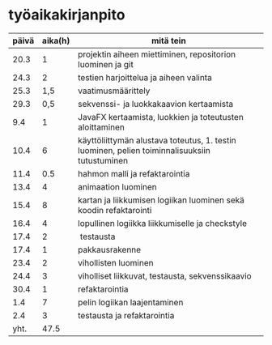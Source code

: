 # työaikakirjanpito

päivä | aika(h) | mitä tein
----- | ------- | ---------
20.3 | 1 | projektin aiheen miettiminen, repositorion luominen ja git
24.3 | 2 | testien harjoittelua ja aiheen valinta
25.3 | 1,5 | vaatimusmäärittely
29.3 | 0,5 | sekvenssi- ja luokkakaavion kertaamista
9.4 | 1 | JavaFX kertaamista, luokkien ja toteutusten aloittaminen
10.4 | 6 | käyttöliittymän alustava toteutus, 1. testin luominen, pelien toiminnalisuuksiin tutustuminen
11.4 | 0.5 | hahmon malli ja refaktarointia
13.4 | 4 | animaation luominen
15.4 | 8 | kartan ja liikkumisen logiikan luominen sekä koodin refaktarointi
16.4 | 4 | lopullinen logiikka liikkumiselle ja checkstyle
17.4 | 2 | testausta
17.4 | 1 | pakkausrakenne
23.4 | 2 | vihollisten luominen
24.4 | 3 | viholliset liikkuvat, testausta, sekvenssikaavio
30.4| 1 | refaktarointia
1.4 | 7 | pelin logiikan laajentaminen
2.4 | 3 | testausta ja refaktarointia
yht. | 47.5 | 
